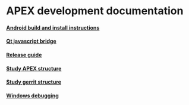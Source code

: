 APEX development documentation
==============================

#### [Android build and install instructions](android-build-and-install-instructions.md)

#### [Qt javascript bridge](qt_js_bridge_websockets.md)

#### [Release guide](apex-release-guide.md)

#### [Study APEX structure](studies-apex.md)

#### [Study gerrit structure](studies-gerrit.md)

#### [Windows debugging](windows-debugging.md)
